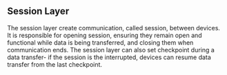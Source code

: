 ## Session Layer

The session layer create communication, called session, between devices. It is responsible for opening session, ensuring  they remain open and functional while data is being transferred, and closing them when communication ends. The session layer can also set checkpoint during a data transfer- if the session is the interrupted, devices can resume data transfer from the last checkpoint.